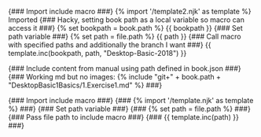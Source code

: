{### Import include macro ###}
{% import '/template2.njk' as template %}
Imported
{### Hacky, setting book path as a local variable so macro can access it ###}
{% set bookpath = book.path %}
{{ bookpath }}
{### Set path variable ###}
{% set path = file.path %}
{{ path }}
{### Call macro with specified paths and additionally the branch I want ###}
{{ template.inc(bookpath, path, "Desktop-Basic-2018") }}

{### Include content from manual using path defined in book.json ###}
{### Working md but no images: {% include "git+" + book.path + "DesktopBasic1Basics/1.Exercise1.md" %} ###}

{### Import include macro ###}
{### {% import '/template.njk' as template %} ###}
{### Set path variable  ###}
{### {% set path = file.path %} ###}
{### Pass file path to include macro ###}
{### {{ template.inc(path) }} ###}
